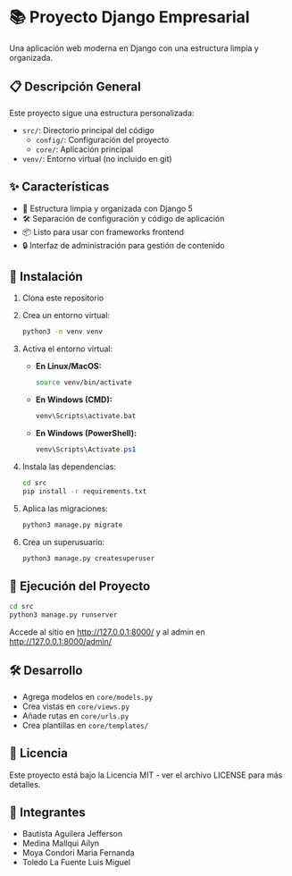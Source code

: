 # 📚 Proyecto Django Empresarial

Una aplicación web moderna en Django con una estructura limpia y organizada.

## 📋 Descripción General

Este proyecto sigue una estructura personalizada:
- `src/`: Directorio principal del código
  - `config/`: Configuración del proyecto
  - `core/`: Aplicación principal
- `venv/`: Entorno virtual (no incluido en git)

## ✨ Características

- 📱 Estructura limpia y organizada con Django 5
- 🛠️ Separación de configuración y código de aplicación
- 📦 Listo para usar con frameworks frontend
- 🔒 Interfaz de administración para gestión de contenido

## 🔧 Instalación


1. Clona este repositorio
2. Crea un entorno virtual:
   ```bash
   python3 -m venv venv
   ```

3. Activa el entorno virtual:
   - **En Linux/MacOS:**
     ```bash
     source venv/bin/activate
     ```
   - **En Windows (CMD):**
     ```cmd
     venv\Scripts\activate.bat
     ```
   - **En Windows (PowerShell):**
     ```powershell
     venv\Scripts\Activate.ps1
     ```

3. Instala las dependencias:
   ```bash
   cd src
   pip install -r requirements.txt
   ```

4. Aplica las migraciones:
   ```bash
   python3 manage.py migrate
   ```

5. Crea un superusuario:
   ```bash
   python3 manage.py createsuperuser
   ```

## 🚀 Ejecución del Proyecto

```bash
cd src
python3 manage.py runserver
```

Accede al sitio en http://127.0.0.1:8000/ y al admin en http://127.0.0.1:8000/admin/

## 🛠️ Desarrollo

- Agrega modelos en `core/models.py`
- Crea vistas en `core/views.py`
- Añade rutas en `core/urls.py`
- Crea plantillas en `core/templates/`

## 📝 Licencia

Este proyecto está bajo la Licencia MIT - ver el archivo LICENSE para más detalles.

## 👥 Integrantes

- Bautista Aguilera Jefferson
- Medina Mallqui Ailyn
- Moya Condori Maria Fernanda
- Toledo La Fuente Luis Miguel
